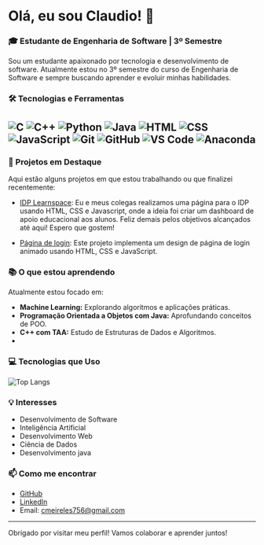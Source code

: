 # Olá, eu sou Claudio! 👋

### 🎓 Estudante de Engenharia de Software | 3º Semestre

Sou um estudante apaixonado por tecnologia e desenvolvimento de software. Atualmente estou no 3º semestre do curso de Engenharia de Software e sempre buscando aprender e evoluir minhas habilidades.

### 🛠️ Tecnologias e Ferramentas
![C](https://img.shields.io/badge/Language-C-blue)
![C++](https://img.shields.io/badge/Language-C++-purple)
![Python](https://img.shields.io/badge/Language-Python-yellow)
![Java](https://img.shields.io/badge/Language-Java-red)
![HTML](https://img.shields.io/badge/Markup-HTML-red)
![CSS](https://img.shields.io/badge/Style-CSS-blue)
![JavaScript](https://img.shields.io/badge/Language-JavaScript-yellow)
![Git](https://img.shields.io/badge/Version%20Control-Git-orange)
![GitHub](https://img.shields.io/badge/Code-GitHub-black)
![VS Code](https://img.shields.io/badge/IDE-VS%20Code-blue)
![Anaconda](https://img.shields.io/badge/Tool-Anaconda-green)
---
### 🚀 Projetos em Destaque
Aqui estão alguns projetos em que estou trabalhando ou que finalizei recentemente:

- [IDP Learnspace](https://github.com/dutra-felipe/IDPLearnspace): Eu e meus colegas realizamos uma página para o IDP usando HTML, CSS e Javascript, onde a ideia foi criar um dashboard de apoio educacional aos alunos. Feliz demais pelos objetivos alcançados até aqui! Espero que gostem!
  
- [Página de login](https://github.com/ClaudioAMF1/Animated-login): Este projeto implementa um design de página de login animado usando HTML, CSS e JavaScript.

### 📚 O que estou aprendendo
Atualmente estou focado em:
- **Machine Learning:** Explorando algoritmos e aplicações práticas.
- **Programação Orientada a Objetos com Java:** Aprofundando conceitos de POO.
- **C++ com TAA:** Estudo de Estruturas de Dados e Algoritmos.
- 
### 💻 Tecnologias que Uso
![Top Langs](https://github-readme-stats.vercel.app/api/top-langs/?username=ClaudioAMF1&layout=compact&theme=radical&langs_count=8&hide_border=true)


### 💡 Interesses
- Desenvolvimento de Software
- Inteligência Artificial
- Desenvolvimento Web
- Ciência de Dados
- Desenvolvimento java

### 📫 Como me encontrar
- [GitHub](https://github.com/ClaudioAMF1)
- [LinkedIn](https://www.linkedin.com/in/cgfm1/) 
- Email: cmeireles756@gmail.com

---

Obrigado por visitar meu perfil! Vamos colaborar e aprender juntos!




